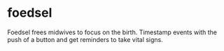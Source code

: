 # foedsel
Foedsel frees midwives to focus on the birth. Timestamp events with the push of a button and get reminders to take vital signs.